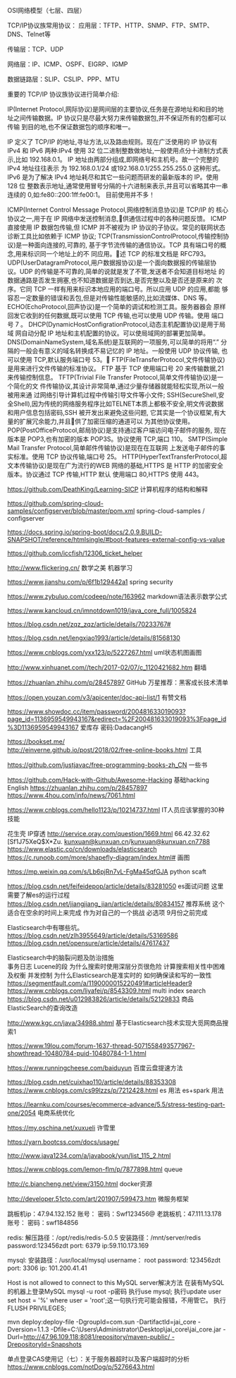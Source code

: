 OSI网络模型（七层、四层）


TCP/IP协议族常用协议：
应用层：TFTP、HTTP、SNMP、FTP、SMTP、DNS、Telnet等

传输层：TCP、UDP

网络层：IP、ICMP、OSPF、EIGRP、IGMP

数据链路层：SLIP、CSLIP、PPP、MTU


重要的 TCP/IP 协议族协议进行简单介绍:

IP(Internet Protocol,网际协议)是网间层的主要协议,任务是在源地址和和目的地址之间传输数据。IP 协议只是尽最大努力来传输数据包,并不保证所有的包都可以传输 到目的地,也不保证数据包的顺序和唯一。

IP 定义了 TCP/IP 的地址,寻址方法,以及路由规则。现在广泛使用的 IP 协议有 IPv4 和 IPv6 两种:IPv4 使用 32 位二进制整数做地址,一般使用点分十进制方式表示,比如 192.168.0.1。
IP 地址由两部分组成,即网络号和主机号。故一个完整的 IPv4 地址往往表示 为 192.168.0.1/24 或192.168.0.1/255.255.255.0 这种形式。
IPv6 是为了解决 IPv4 地址耗尽和其它一些问题而研发的最新版本的 IP。使用 128 位 整数表示地址,通常使用冒号分隔的十六进制来表示,并且可以省略其中一串连续的 0,如:fe80::200:1ff:fe00:1。
目前使用并不多！


ICMP(Internet Control Message Protocol,网络控制消息协议)是 TCP/IP 的 核心协议之一,用于在 IP 网络中发送控制消息,􏰁供通信过程中的各种问题反馈。 ICMP 直接使用 IP 数据包传输,但 ICMP 并不被视为 IP 协议的子协议。常见的联网状态诊断工具比如依赖于 ICMP 协议;
TCP(TransmissionControlProtocol,传输控制协议)是一种面向连接的,可靠的, 基于字节流传输的通信协议。TCP 具有端口号的概念,用来标识同一个地址上的不 同应用。􏰂述 TCP 的标准文档是 RFC793。
UDP(UserDatagramProtocol,用户数据报协议)是一个面向数据报的传输层协 议。UDP 的传输是不可靠的,简单的说就是发了不管,发送者不会知道目标地址 的数据通路是否发生拥塞,也不知道数据是否到达,是否完整以及是否还是原来的 次序。它同 TCP 一样有用来标识本地应用的端口号。所以应用 UDP 的应用,都能 够容忍一定数量的错误和丢包,但是对传输性能敏感的,比如流媒体、DNS 等。
ECHO(EchoProtocol,回声协议)是一个简单的调试和检测工具。服务器器会 原样回发它收到的任何数据,既可以使用 TCP 传输,也可以使用 UDP 传输。使用 端口号 7 。
DHCP(DynamicHostConfigrationProtocol,动态主机配置协议)是用于局域 网自动分配 IP 地址和主机配置的协议。可以使局域网的部署更加简单。
DNS(DomainNameSystem,域名系统)是互联网的一项服务,可以简单的将用“.” 分隔的一般会有意义的域名转换成不易记忆的 IP 地址。一般使用 UDP 协议传输, 也可以使用 TCP,默认服务端口号 53。􏰂
FTP(FileTransferProtocol,文件传输协议)是用来进行文件传输的标准协议。 FTP 基于 TCP 使用端口号 20 来传输数据,21 来传输控制信息。
TFTP(Trivial File Transfer Protocol,简单文件传输协议)是一个简化的文 件传输协议,其设计非常简单,通过少量存储器就能轻松实现,所以一般被用来通 过网络引导计算机过程中传输引导文件等小文件;
SSH(SecureShell,安全Shell),因为传统的网络服务程序比如TELNET本质上都极不安全,明文传说数据和用户信息包括密码,SSH 被开发出来避免这些问题, 它其实是一个协议框架,有大量的扩展冗余能力,并且􏰁供了加密压缩的通道可以 为其他协议使用。
POP(PostOfficeProtocol,邮局协议)是支持通过客户端访问电子邮件的服务, 现在版本是 POP3,也有加密的版本 POP3S。协议使用 TCP,端口 110。
SMTP(Simple Mail Transfer Protocol,简单邮件传输协议)是现在在互联网 上发送电子邮件的事实标准。使用 TCP 协议传输,端口号 25。
HTTP(HyperTextTransferProtocol,超文本传输协议)是现在广为流行的WEB 网络的基础,HTTPS 是 HTTP 的加密安全版本。协议通过 TCP 传输,HTTP 默认 使用端口 80,HTTPS 使用 443。


https://github.com/DeathKing/Learning-SICP  计算机程序的结构和解释

https://github.com/spring-cloud-samples/configserver/blob/master/pom.xml  spring-cloud-samples / configserver

https://docs.spring.io/spring-boot/docs/2.0.9.BUILD-SNAPSHOT/reference/htmlsingle/#boot-features-external-config-vs-value 

https://github.com/iccfish/12306_ticket_helper  

http://www.flickering.cn/ 数学之美 机器学习

https://www.jianshu.com/p/6f1b129442a1 spring security

https://www.zybuluo.com/codeep/note/163962  markdown语法表示数学公式

https://www.kancloud.cn/imnotdown1019/java_core_full/1005824

https://blog.csdn.net/zqz_zqz/article/details/70233767# 

https://blog.csdn.net/lengxiao1993/article/details/81568130

https://www.cnblogs.com/yxx123/p/5227267.html   uml状态机图画图

http://www.xinhuanet.com//tech/2017-02/07/c_1120421682.htm  翻墙

https://zhuanlan.zhihu.com/p/28457897   GitHub 万星推荐：黑客成长技术清单

https://open.youzan.com/v3/apicenter/doc-api-list/1 有赞文档

https://www.showdoc.cc/item/password/200481633019093?page_id=1136959549943167&redirect=%2F200481633019093%3Fpage_id%3D1136959549943167  爱库存
密码:DadacangH5 

https://bookset.me/  
http://einverne.github.io/post/2018/02/free-online-books.html  工具

https://github.com/justjavac/free-programming-books-zh_CN 一些书

https://github.com/Hack-with-Github/Awesome-Hacking  基础hacking English   https://zhuanlan.zhihu.com/p/28457897  https://www.4hou.com/info/news/7061.html

https://www.cnblogs.com/hello1123/p/10214737.html  IT人员应该掌握的30种技能

花生壳 IP穿透 http://service.oray.com/question/1669.html
66.42.32.62
[Sf1J75XeQ$X*Zu.
kunxuan@kunxuan.cn/kunxuan@kunxuan.cn7788
https://www.elastic.co/cn/downloads/elasticsearch
https://c.runoob.com/more/shapefly-diagram/index.html#  画图

https://mp.weixin.qq.com/s/Lb6pjRn7vL-FgMa45qfGJA python scaft

https://blog.csdn.net/feifeidepop/article/details/83281050  es面试问题  这里需要了解es的运行过程
https://blog.csdn.net/jiangjiang_jian/article/details/80834157   推荐系统 这个适合在空余的时间上来完成  作为对自己的一个挑战  必选项 9月份之前完成 

Elasticsearch中有哪些坑。  https://blog.csdn.net/zlh3955649/article/details/53169586   https://blog.csdn.net/opensure/article/details/47617437

Elasticsearch中的脑裂问题及防治措施  
事务日志
Lucene的段
为什么搜索时使用深层分页很危险
计算搜索相关性中困难及权衡
并发控制
为什么Elasticsearch是准实时的
如何确保读和写的一致性
https://segmentfault.com/a/1190000015220491#articleHeader9 
https://www.cnblogs.com/liyafei/p/8543309.html  multi index search
https://blog.csdn.net/u012983826/article/details/52129833   商品ElasticSearch的查询改造

http://www.kgc.cn/java/34988.shtml   基于Elasticsearch技术实现大觅网商品搜索1

https://www.19lou.com/forum-1637-thread-5071558493577967-showthread-10480784-puid-10480784-1-1.html


https://www.runningcheese.com/baiduyun  百度云盘提速方法

https://blog.csdn.net/cuixhao110/article/details/88353308
https://www.cnblogs.com/cs99lzzs/p/7212428.html es 用法
es+spark 用法

https://learnku.com/courses/ecommerce-advance/5.5/stress-testing-part-one/2054  电商系统优化


https://my.oschina.net/xuxueli  许雪里


https://yarn.bootcss.com/docs/usage/

http://www.java1234.com/a/javabook/yun/list_115_2.html



https://www.cnblogs.com/lemon-flm/p/7877898.html queue


http://c.biancheng.net/view/3150.html   docker资源


http://developer.51cto.com/art/201907/599473.htm  微服务框架


跳板机ip：47.94.132.152 账号： 密码：Swf123456@
老跳板机：47.111.13.178 账号： 密码：swf184856

redis: 
解压路径：/opt/redis/redis-5.0.5
安装路径：/mnt/server/redis
password:123456zdt
port: 6379
ip:59.110.173.169

mysql:
安装路径：/usr/local/mysql
username： root
password: 123456zdt
port: 3306
ip: 101.200.41.41

Host is not allowed to connect to this MySQL server解决方法
在装有MySQL的机器上登录MySQL mysql -u root -p密码
执行use mysql;
执行update user set host = '%' where user = 'root';这一句执行完可能会报错，不用管它。
执行FLUSH PRIVILEGES;


mvn deploy:deploy-file -DgroupId=com.sun -DartifactId=jai_core -Dversion=1.1.3 -Dfile=C:\Users\Administrator\Desktop\jai_core\jai_core.jar -Durl=http://47.96.109.118:8081/repository/maven-public/ -DrepositoryId=Snapshots

单点登录CAS使用记（七）：关于服务器超时以及客户端超时的分析
https://www.cnblogs.com/notDog/p/5276643.html